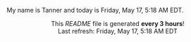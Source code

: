 My name is Tanner and today is Friday, May 17, 5:18 AM EDT.

<p align="center">This <i>README</i> file is generated <b>every 3 hours</b>!</br>Last refresh: Friday, May 17, 5:18 AM EDT<br /></p>
